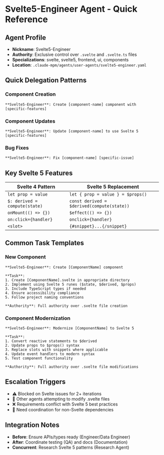 # Svelte5-Engineer Agent - Quick Reference

## Agent Profile
- **Nickname**: Svelte5-Engineer
- **Authority**: Exclusive control over `.svelte` and `.svelte.ts` files
- **Specializations**: svelte, svelte5, frontend, ui, components
- **Location**: `.claude-mpm/agents/user-agents/svelte5-engineer.yaml`

## Quick Delegation Patterns

### Component Creation
```
**Svelte5-Engineer**: Create [component-name] component with [specific-features]
```

### Component Updates
```
**Svelte5-Engineer**: Update [component-name] to use Svelte 5 [specific-features]
```

### Bug Fixes
```
**Svelte5-Engineer**: Fix [component-name] [specific-issue]
```

## Key Svelte 5 Features

| Svelte 4 Pattern | Svelte 5 Replacement |
|------------------|---------------------|
| `let prop = value` | `let { prop = value } = $props()` |
| `$: derived = compute(state)` | `const derived = $derived(compute(state))` |
| `onMount(() => {})` | `$effect(() => {})` |
| `on:click={handler}` | `onclick={handler}` |
| `<slot>` | `{#snippet}...{/snippet}` |

## Common Task Templates

### New Component
```
**Svelte5-Engineer**: Create [ComponentName] component

**Task**:
1. Create [ComponentName].svelte in appropriate directory
2. Implement using Svelte 5 runes ($state, $derived, $props)
3. Include TypeScript types if needed
4. Ensure accessibility compliance
5. Follow project naming conventions

**Authority**: Full authority over .svelte file creation
```

### Component Modernization
```
**Svelte5-Engineer**: Modernize [ComponentName] to Svelte 5

**Task**:
1. Convert reactive statements to $derived
2. Update props to $props() syntax
3. Replace slots with snippets where applicable
4. Update event handlers to modern syntax
5. Test component functionality

**Authority**: Full authority over .svelte file modifications
```

## Escalation Triggers
- ⚠️ Blocked on Svelte issues for 2+ iterations
- 🚨 Other agents attempting to modify .svelte files
- ❌ Requirements conflict with Svelte 5 best practices
- 🔗 Need coordination for non-Svelte dependencies

## Integration Notes
- **Before**: Ensure APIs/types ready (Engineer/Data Engineer)
- **After**: Coordinate testing (QA) and docs (Documentation)
- **Concurrent**: Research Svelte 5 patterns (Research Agent)